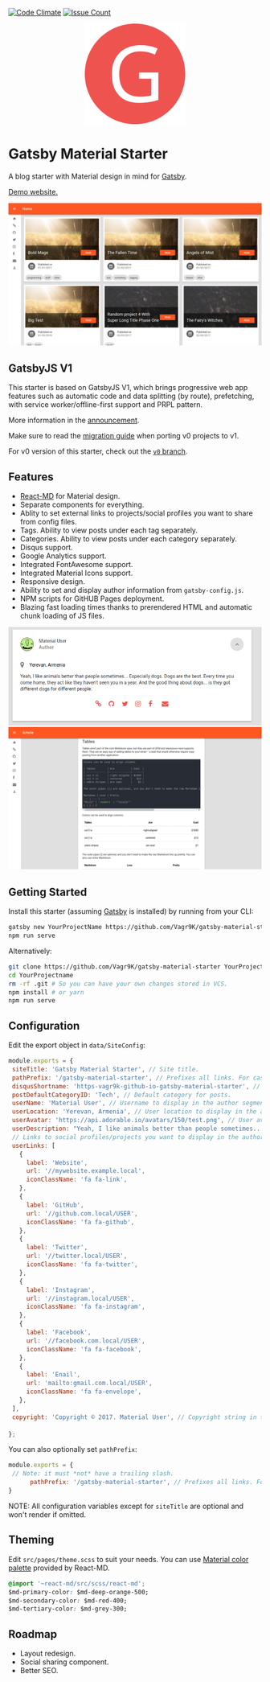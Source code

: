 [![Code Climate](https://codeclimate.com/github/Vagr9K/gatsby-material-starter/badges/gpa.svg)](https://codeclimate.com/github/Vagr9K/gatsby-material-starter)
[![Issue Count](https://codeclimate.com/github/Vagr9K/gatsby-material-starter/badges/issue_count.svg)](https://codeclimate.com/github/Vagr9K/gatsby-material-starter)
<div align="center">
    <img src="docs/logo.png" alt="Logo" width='200px' height='200px'/>
</div>

# Gatsby Material Starter
A blog starter with Material design in mind for [Gatsby](https://github.com/gatsbyjs/gatsby/).

[Demo website.](https://vagr9k.github.io/gatsby-material-starter/)

![Screenshot](docs/screenshot.png)

## GatsbyJS V1

This starter is based on GatsbyJS V1, which brings progressive web app features such as automatic code and data splitting (by route), prefetching, with service worker/offline-first support and PRPL pattern.

More information in the [announcement](https://www.gatsbyjs.org/blog/gatsby-first-beta-release/).

Make sure to read the [migration guide](https://www.gatsbyjs.org/docs/migrating-from-v0-to-v1/) when porting v0 projects to v1.

For v0 version of this starter, check out the [`v0` branch](https://github.com/Vagr9K/gatsby-material-starter/tree/v0).

## Features

* [React-MD](https://github.com/mlaursen/react-md) for Material design.
* Separate components for everything.
* Ablity to set external links to projects/social profiles you want to share from config files.
* Tags. Ability to view posts under each tag separately.
* Categories. Ability to view posts under each category separately.
* Disqus support.
* Google Analytics support.
* Integrated FontAwesome support.
* Integrated Material Icons support.
* Responsive design.
* Ability to set and display author information from `gatsby-config.js`.
* NPM scripts for GitHUB Pages deployment.
* Blazing fast loading times thanks to prerendered HTML and automatic chunk loading of JS files.

![Author Segment Screenshot](docs/screenshot-author.png)
![Article Screenshot](docs/screenshot-article.png)

## Getting Started

Install this starter (assuming [Gatsby](https://github.com/gatsbyjs/gatsby/) is installed) by running from your CLI:

```sh
gatsby new YourProjectName https://github.com/Vagr9K/gatsby-material-starter
npm run serve
```

Alternatively:

```sh
git clone https://github.com/Vagr9K/gatsby-material-starter YourProjectName # Clone the project
cd YourProjectname
rm -rf .git # So you can have your own changes stored in VCS.
npm install # or yarn
npm run serve
```

## Configuration

 Edit the export object in `data/SiteConfig`:

 ```js
module.exports = {
  siteTitle: 'Gatsby Material Starter', // Site title.
  pathPrefix: '/gatsby-material-starter', // Prefixes all links. For cases when deployed to example.github.io/gatsby-material-starter/.
  disqusShortname: 'https-vagr9k-github-io-gatsby-material-starter', // Disqus shortname.
  postDefaultCategoryID: 'Tech', // Default category for posts.
  userName: 'Material User', // Username to display in the author segment.
  userLocation: 'Yerevan, Armenia', // User location to display in the author segment.
  userAvatar: 'https://api.adorable.io/avatars/150/test.png', // User avatar to display in the author segment.
  userDescription: "Yeah, I like animals better than people sometimes... Especially dogs. Dogs are the best. Every time you come home, they act like they haven't seen you in a year. And the good thing about dogs... is they got different dogs for different people.", // User description to display in the author segment.
  // Links to social profiles/projects you want to display in the author segment/navigation bar.
  userLinks: [
    {
      label: 'Website',
      url: '//mywebsite.example.local',
      iconClassName: 'fa fa-link',
    },
    {
      label: 'GitHub',
      url: '//github.com.local/USER',
      iconClassName: 'fa fa-github',
    },
    {
      label: 'Twitter',
      url: '//twitter.local/USER',
      iconClassName: 'fa fa-twitter',
    },
    {
      label: 'Instagram',
      url: '//instagram.local/USER',
      iconClassName: 'fa fa-instagram',
    },
    {
      label: 'Facebook',
      url: '//facebook.com.local/USER',
      iconClassName: 'fa fa-facebook',
    },
    {
      label: 'Enail',
      url: 'mailto:gmail.com.local/USER',
      iconClassName: 'fa fa-envelope',
    },
  ],
  copyright: 'Copyright © 2017. Material User', // Copyright string in the footer of the website.

};
 ```

 You can also optionally set `pathPrefix`:
 ```js
 module.exports = {
  // Note: it must *not* have a trailing slash.
       pathPrefix: '/gatsby-material-starter', // Prefixes all links. For cases when deployed to example.github.io/gatsby-material-starter/.
}

 ```

 NOTE: All configuration variables except for `siteTitle` are optional and won't render if omitted.

## Theming

Edit `src/pages/theme.scss` to suit your needs.
You can use [Material color palette](https://react-md.mlaursen.com/customization/colors) provided by React-MD.

```css
@import '~react-md/src/scss/react-md';
$md-primary-color: $md-deep-orange-500;
$md-secondary-color: $md-red-400;
$md-tertiary-color: $md-grey-300;
```

## Roadmap

* Layout redesign.
* Social sharing component.
* Better SEO.
